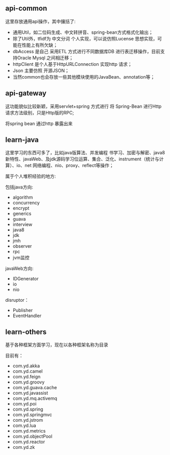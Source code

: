 ## api-common

这里存放通用api操作，其中攘括了:

- 通用Util，如二位码生成、中文转拼音、spring-bean方式格式化输出；
- 除了Util外，tfidf为 中文分词 个人实现，可以说仿照Lucense 思想实现，可能在性能上有所欠缺；
- dbAccess 是自己 采用ETL 方式进行不同数据库DB 进行表迁移操作，目前支持Oracle Mysql 之间相迁移；
- httpClient 是个人基于HttpURLConnection 实现http 请求；
- Json  主要仿照 开源JSON；
- 当然common也会存放一些其他模块使用的JavaBean、annotation等；

## api-gateway

这功能貌似比较新颖，采用servlet+spring 方式进行 将 Spring-Bean 进行Http 请求方法级别，只是Http版的RPC;

将spring bean 通过http 暴露出来



## learn-java

这里学习的东西可多了，比如java版算法、并发编程 书学习、加密与解密、java8新特性、javaWeb、及jdk源码学习位运算、集合、泛化、instrument（统计与计算）、io、net 网络编程、nio、proxy、reflect等操作；

属于个人堆积经验的地方:

包括java方向:

- algorithm
- concurrency
- encrypt
- generics
- guava
- interview
- java8
- jdk
- jmh
- observer
- rpc
- jvm监控

javaWeb方向:

- IDGenerator
- io
- nio

disruptor：

- Publisher
- EventHandler



## learn-others

基于各种框架方面学习，现在以各种框架名称为目录

目前有：

- com.yd.akka
- com.yd.camel
- com.yd.feign
- com.yd.groovy
- com.yd.guava.cache
- com.yd.javassist
- com.yd.mq.activemq
- com.yd.poi
- com.yd.spring
- com.yd.springmvc
- com.yd.jstrom
- com.yd.lua
- com.yd.metrics
- com.yd.objectPool
- com.yd.reactor
- com.yd.zk




